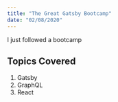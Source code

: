 ```yaml
---
title: "The Great Gatsby Bootcamp"
date: "02/08/2020"
---
```


I just followed a bootcamp

## Topics Covered

1. Gatsby
2. GraphQL
3. React